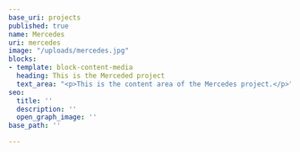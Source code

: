 ```yaml
---
base_uri: projects
published: true
name: Mercedes
uri: mercedes
image: "/uploads/mercedes.jpg"
blocks:
- template: block-content-media
  heading: This is the Merceded project
  text_area: "<p>This is the content area of the Mercedes project.</p>"
seo:
  title: ''
  description: ''
  open_graph_image: ''
base_path: ''

---
```

